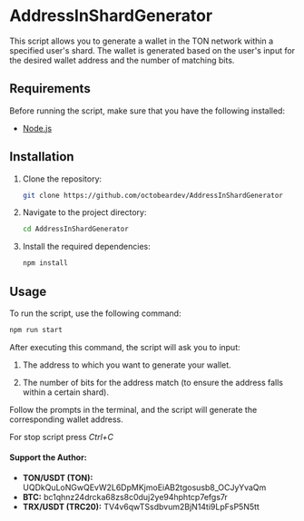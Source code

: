 # AddressInShardGenerator

This script allows you to generate a wallet in the TON network within a specified user's shard. The wallet is generated based on the user's input for the desired wallet address and the number of matching bits.

## Requirements

Before running the script, make sure that you have the following installed:

- [Node.js](https://nodejs.org/) 

## Installation

1. Clone the repository:

   ```bash
   git clone https://github.com/octobeardev/AddressInShardGenerator
   ```

2. Navigate to the project directory:

   ```bash
   cd AddressInShardGenerator
   ```

3. Install the required dependencies:

   ```bash
   npm install
   ```

## Usage

To run the script, use the following command:

```bash
npm run start
```

After executing this command, the script will ask you to input:

1. The address to which you want to generate your wallet.

2. The number of bits for the address match (to ensure the address falls within a certain shard).

Follow the prompts in the terminal, and the script will generate the corresponding wallet address.

For stop script press *Ctrl+C*


#### Support the Author:

- **TON/USDT (TON):** UQDkQuLoNGwQEvW2L6DpMKjmoEiAB2tgosusb8_OCJyYvaQm
- **BTC:** bc1qhnz24drcka68zs8c0duj2ye94hphtcp7efgs7r
- **TRX/USDT (TRC20):** TV4v6qwTSsdbvum2BjN14ti9LpFsP5N5tt